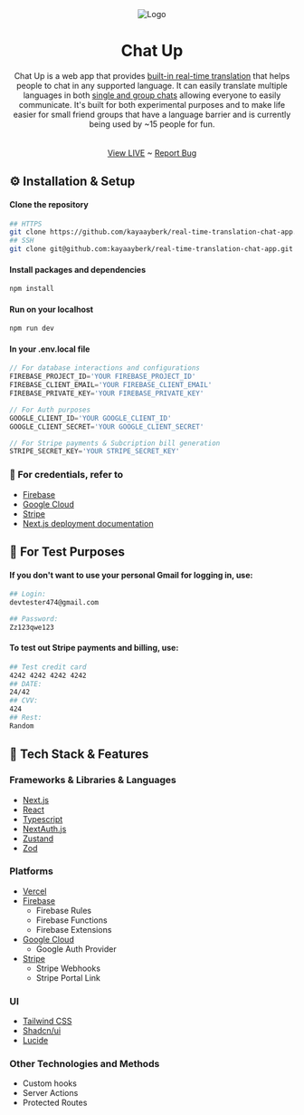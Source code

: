 <div align="center">
  <img src="https://github.com/kayaayberk/real-time-translation-chat-app/assets/136496255/549a85ce-0b66-4f60-9b0a-8e304e56eda7" alt="Logo" />
  <h1 align="center">Chat Up</h1>

  <p align="center">
Chat Up is a web app that provides <ins>built-in real-time translation</ins> that helps people to chat in any supported language. It can easily translate multiple languages in both <ins>single and group chats</ins> allowing everyone to easily communicate. It's built for both experimental purposes and to make life easier for small friend groups that have a language barrier and is currently being used by ~15 people for fun.
    <br />
    <br />
    <br />
    <a href="https://chat-up-pi.vercel.app/">View LIVE</a>
    ~
    <a href="https://github.com/kayaayberk/real-time-translation-chat-app/issues">Report Bug</a>
  </p>
</div>

## ⚙️ Installation & Setup

#### Clone the repository
```bash
## HTTPS
git clone https://github.com/kayaayberk/real-time-translation-chat-app.git
## SSH
git clone git@github.com:kayaayberk/real-time-translation-chat-app.git
```
#### Install packages and dependencies
```bash
npm install
```
#### Run on your localhost
```bash
npm run dev
```
#### In your .env.local file
```js
// For database interactions and configurations
FIREBASE_PROJECT_ID='YOUR FIREBASE_PROJECT_ID'
FIREBASE_CLIENT_EMAIL='YOUR FIREBASE_CLIENT_EMAIL'
FIREBASE_PRIVATE_KEY='YOUR FIREBASE_PRIVATE_KEY'

// For Auth purposes
GOOGLE_CLIENT_ID='YOUR GOOGLE_CLIENT_ID'
GOOGLE_CLIENT_SECRET='YOUR GOOGLE_CLIENT_SECRET'

// For Stripe payments & Subcription bill generation
STRIPE_SECRET_KEY='YOUR STRIPE_SECRET_KEY'
```

### 🔑 For credentials, refer to
- [Firebase](console.firebase.google.com)
- [Google Cloud](console.cloud.google.com)
- [Stripe](https://dashboard.stripe.com/)
- [Next.js deployment documentation](https://nextjs.org/docs/deployment)

## 🤝 For Test Purposes
#### If you don't want to use your personal Gmail for logging in, use:
```bash
## Login:
devtester474@gmail.com

## Password:
Zz123qwe123
```
#### To test out Stripe payments and billing, use:

```bash
## Test credit card
4242 4242 4242 4242
## DATE:
24/42
## CVV:
424
## Rest:
Random
```

## 🧱 Tech Stack & Features
### Frameworks & Libraries & Languages
- [Next.js](https://nextjs.org/)
- [React](https://react.dev/)
- [Typescript](https://www.typescriptlang.org/)
- [NextAuth.js](https://next-auth.js.org/)
- [Zustand](https://github.com/pmndrs/zustand)
- [Zod](https://github.com/colinhacks/zod)

### Platforms
- [Vercel](https://vercel.com/)
- [Firebase](https://firebase.google.com/)
  - Firebase Rules
  - Firebase Functions
  - Firebase Extensions
- [Google Cloud](https://cloud.google.com/)
  - Google Auth Provider
- [Stripe](https://stripe.com/docs)
  - Stripe Webhooks
  - Stripe Portal Link

### UI
- [Tailwind CSS](https://tailwindcss.com/)
- [Shadcn/ui](https://ui.shadcn.com/)
- [Lucide](https://lucide.dev/)

### Other Technologies and Methods
- Custom hooks
- Server Actions
- Protected Routes








